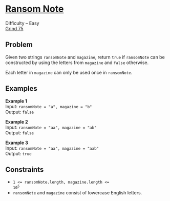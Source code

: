 # [Ransom Note](https://leetcode.com/problems/ransom-note/description/)

Difficulty – Easy  
[Grind 75](https://www.techinterviewhandbook.org/grind75/)

## Problem

Given two strings `ransomNote` and `magazine`, return `true` if `ransomNote` can be constructed by using the letters from `magazine` and `false` otherwise.

Each letter in `magazine` can only be used once in `ransomNote`.

## Examples

**Example 1**  
Input: `ransomNote = "a", magazine = "b"`  
Output: `false`

**Example 2**  
Input: `ransomNote = "aa", magazine = "ab"`  
Output: `false`

**Example 3**  
Input: `ransomNote = "aa", magazine = "aab"`  
Output: `true`

## Constraints

- <code>1 <= ransomNote.length, magazine.length <= 10<sup>5</sup></code>
- `ransomNote` and `magazine` consist of lowercase English letters.
